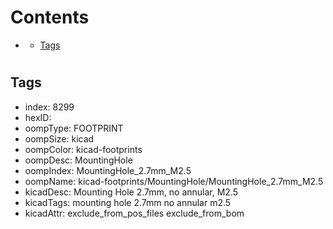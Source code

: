 



Contents
========

* [](#)
	* [Tags](#tags)

# 

## Tags

- index: 8299
- hexID: 
- oompType: FOOTPRINT
- oompSize: kicad
- oompColor: kicad-footprints
- oompDesc: MountingHole
- oompIndex: MountingHole_2.7mm_M2.5
- oompName: kicad-footprints/MountingHole/MountingHole_2.7mm_M2.5
- kicadDesc: Mounting Hole 2.7mm, no annular, M2.5
- kicadTags: mounting hole 2.7mm no annular m2.5
- kicadAttr: exclude_from_pos_files exclude_from_bom
